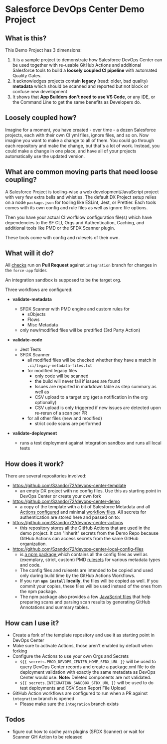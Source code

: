 # Salesforce DevOps Center Demo Project

## What is this?

This Demo Project has 3 dimensions:

1. It is a sample project to demonstrate how Salesforce DevOps Center can be used together with
   re-usable GitHub Actions and additional Salesforce tools to build a **loosely coupled **CI**
   pipeline** with automated Quality Gates.
2. It acknowledges projects contain **legacy** (read: older, bad quality) **metadata** which should be scanned and reported but not block or confuse new development
3. It shows that **App Builders don't need to use VS Code**, or any IDE, or the Command Line to get the same benefits as Developers do.

## Loosely coupled how?

Imagine for a moment, you have created - over time - a dozen Salesforce projects, each with their
own CI yml files, ignore files, and so on. Now imagine you want to make a change to all of them. You
could go through each repository and make the change, but that's a lot of work. Instead, you could
make a change in one place, and have all of your projects automatically use the updated version.

## What are common moving parts that need loose coupling?

A Salesforce Project is tooling-wise a web development/JavaScript project with very few extra bells
and whistles. The default DX Project setup relies on a node `package.json` for tooling like ESLint,
Jest, or Prettier. Each tools comes with its own config and rule files as well as ignore file
options.

Then you have your actual CI worfklow configuration file(s) which have dependencies to the SF CLI,
Orgs and Authentication, Caching, and additional tools like PMD or the SFDX Scanner plugin.

These tools come with config and rulesets of their own.

## What will it do?

All [checks](https://github.com/Szandor72/devops-center-demo/actions) run on **Pull Request**
against `integration` branch for changes in the `force-app` folder.

An integration sandbox is supposed to be the target org.

Three workflows are configured:

- **validate-metadata**

  - SFDX Scanner with PMD engine and custom rules for
    - sObjects
    - Flows
    - Misc Metadata
  - only new/modified files will be prettified (3rd Party Action)

- **validate-code**

  - Jest Tests
  - SFDX Scanner
    - all modified files will be checked whether they have a match in
      `.ci/legacy-metadata-files.txt`
    - for modified legacy files
      - only code will be scanned
      - the build will never fail if issues are found
      - Issues are reported in markdown table as step summary as well as
      - CSV upload to a target org (get a notification in the org optionally)
      - CSV upload is only triggered if new issues are detected upon re-rerun of a scan per
        PR
    - for all other files (new and modified)
      - strict code scans are performed

- **validate-deployment**

  - runs a test deployment against integration sandbox and runs all local tests

## How does it work?

There are several repositories involved:

- https://github.com/Szandor72/devops-center-template
  - an empty DX project with no config files. Use this as starting point in DevOps Center or
    create your own fork
- https://github.com/Szandor72/devops-center-demo
  - a copy of the template with a bit of Salesforce Metadata and all
    [Actions configured](https://github.com/Szandor72/devops-center-demo/actions) and minimal
    [workflow files](https://github.com/Szandor72/devops-center-demo/tree/main/.github/workflows).
    All secrets for authentication are stored here and passed on to:
- https://github.com/Szandor72/devops-center-actions
  - this repository stores all the GitHub Actions that are used in the demo project. It can
    "inherit" secrets from the Demo Repo because GitHub Actions can access secrets from the same
    GitHub organization.
- https://github.com/Szandor72/devops-center-local-config-files
  - is [a npm package ](https://www.npmjs.com/package/devops-center-local-config-files) which
    contains all the config files as well as (exemplary, strict, custom) PMD
    [rulesets](https://github.com/Szandor72/devops-center-local-config-files/tree/main/pmd-rulesets)
    for various metadata types and code.
  - The config files and rulesets are intended to be copied and used only during build time by
    the GitHub Actions Workflows.
  - If you run **`npm install` locally**, the files will be copied as well. If you commit your
    copies, these files will be used instead of the ones from the npm package.
  - The npm package also provides a few
    [JavaScript files](https://github.com/Szandor72/devops-center-local-config-files/tree/main/ci-scripts)
    that help preparing scans and parsing scan results by generating GitHub Annotations and
    summary tables.

## How can I use it?

- Create a fork of the template repository and use it as starting point in DevOps Center
- Make sure to activate Actions, those aren't enabled by default when forking
- Configure the Actions to use your own Orgs and Secrets
  - `${{ secrets.PROD_DEVOPS_CENTER_HOME_SFDX_URL }}` will be used to query DevOps Center records and create a package.xml file to do deployment validation with exactly the same metadata as DevOps Center would use. **Note:** Deleted components are not validated.
  - `${{ secrets.INTEGRATION_SANDBOX_SFDX_URL }}` will be used to do test deployments and CSV Scan Report File Upload
- GitHub Action workflows are configured to run when a PR against `integration` branch is opened
  - Please make sure the `integration` branch exists

## Todos

- figure out how to cache yarn plugins (SFDX Scanner) or wait for Scanner GH Action to be released
